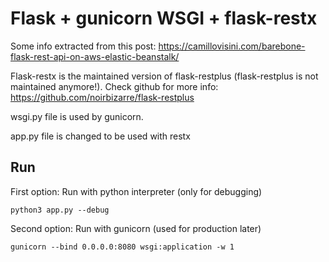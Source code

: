 # Flask + gunicorn WSGI + flask-restx
Some info extracted from this post: https://camillovisini.com/barebone-flask-rest-api-on-aws-elastic-beanstalk/

Flask-restx is the maintained version of flask-restplus (flask-restplus is not maintained anymore!). Check github for more info: https://github.com/noirbizarre/flask-restplus

wsgi.py file is used by gunicorn.

app.py file is changed to be used with restx

## Run
First option: Run with python interpreter (only for debugging)
````
python3 app.py --debug
````

Second option: Run with gunicorn (used for production later)
````
gunicorn --bind 0.0.0.0:8080 wsgi:application -w 1
````
